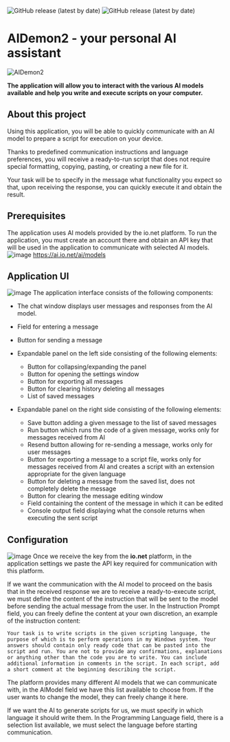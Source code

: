 ![GitHub release (latest by date)](https://img.shields.io/github/v/release/Mysttic/AIDemon2)
![GitHub release (latest by date)](https://img.shields.io/github/v/release/Mysttic/AIDemon2?include_prereleases)

# AIDemon2 - your personal AI assistant

![AIDemon2](https://github.com/user-attachments/assets/adf0c421-980d-42c7-a3db-ba903d47b441)

**The application will allow you to interact with the various AI models available and help you write and execute scripts on your computer.**

## About this project

Using this application, you will be able to quickly communicate with an AI model to prepare a script for execution on your device.

Thanks to predefined communication instructions and language preferences, you will receive a ready-to-run script that does not require special formatting, copying, pasting, or creating a new file for it. 

Your task will be to specify in the message what functionality you expect so that, upon receiving the response, you can quickly execute it and obtain the result.

## Prerequisites
The application uses AI models provided by the io.net platform. 
To run the application, you must create an account there and obtain an API key that will be used in the application to communicate with selected AI models.
![image](https://github.com/user-attachments/assets/019d2c6b-b8ce-4192-8a19-f819489e36c6)
https://ai.io.net/ai/models

## Application UI
![image](https://github.com/user-attachments/assets/5fab1ef0-5b8a-4657-8118-cac22bd817ae)
The application interface consists of the following components:
- The chat window displays user messages and responses from the AI ​​model.

- Field for entering a message
- Button for sending a message

- Expandable panel on the left side consisting of the following elements:
  - Button for collapsing/expanding the panel
  - Button for opening the settings window
  - Button for exporting all messages
  - Button for clearing history deleting all messages
  - List of saved messages

- Expandable panel on the right side consisting of the following elements:
  - Save button adding a given message to the list of saved messages
  - Run button which runs the code of a given message, works only for messages received from AI
  - Resend button allowing for re-sending a message, works only for user messages
  - Button for exporting a message to a script file, works only for messages received from AI and creates a script with an extension appropriate for the given language
  - Button for deleting a message from the saved list, does not completely delete the message
  - Button for clearing the message editing window
  - Field containing the content of the message in which it can be edited
  - Console output field displaying what the console returns when executing the sent script

## Configuration
![image](https://github.com/user-attachments/assets/e1ee3862-3ab2-42a0-b7a0-cdde14dfd650)
Once we receive the key from the **io.net** platform, in the application settings we paste the API key required for communication with this platform.

If we want the communication with the AI ​​model to proceed on the basis that in the received response we are to receive a ready-to-execute script, we must define the content of the instruction that will be sent to the model before sending the actual message from the user. In the Instruction Prompt field, you can freely define the content at your own discretion, an example of the instruction content:

```
Your task is to write scripts in the given scripting language, the purpose of which is to perform operations in my Windows system. Your answers should contain only ready code that can be pasted into the script and run. You are not to provide any confirmations, explanations or anything other than the code you are to write. You can include additional information in comments in the script. In each script, add a short comment at the beginning describing the script.
```

The platform provides many different AI models that we can communicate with, in the AIModel field we have this list available to choose from. If the user wants to change the model, they can freely change it here.

If we want the AI ​​to generate scripts for us, we must specify in which language it should write them. In the Programming Language field, there is a selection list available, we must select the language before starting communication.



